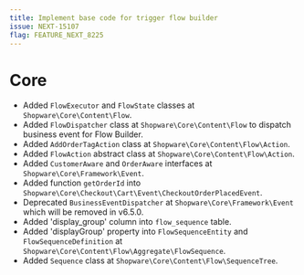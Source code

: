 ```yaml
---
title: Implement base code for trigger flow builder
issue: NEXT-15107
flag: FEATURE_NEXT_8225
---
```

# Core
* Added `FlowExecutor` and `FlowState` classes at `Shopware\Core\Content\Flow`.
* Added `FlowDispatcher` class at `Shopware\Core\Content\Flow` to dispatch business event for Flow Builder.
* Added `AddOrderTagAction` class at `Shopware\Core\Content\Flow\Action`.
* Added `FlowAction` abstract class at `Shopware\Core\Content\Flow\Action`.
* Added `CustomerAware` and `OrderAware` interfaces at `Shopware\Core\Framework\Event`.
* Added function `getOrderId` into `Shopware\Core\Checkout\Cart\Event\CheckoutOrderPlacedEvent`.
* Deprecated `BusinessEventDispatcher` at `Shopware\Core\Framework\Event` which will be removed in v6.5.0.
* Added 'display_group' column into `flow_sequence` table.
* Added 'displayGroup' property into `FlowSequenceEntity` and `FlowSequenceDefinition` at `Shopware\Core\Content\Flow\Aggregate\FlowSequence`.
* Added `Sequence` class at `Shopware\Core\Content\Flow\SequenceTree`.
